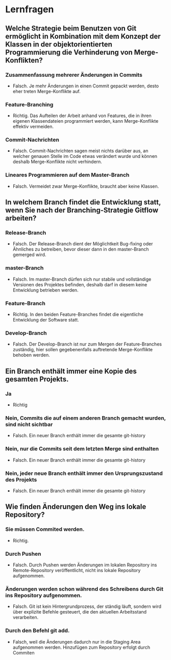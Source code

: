 # Lernfragen

## Welche Strategie beim Benutzen von Git ermöglicht in Kombination mit dem Konzept der Klassen in der objektorientierten Programmierung die Verhinderung von Merge-Konflikten?

### Zusammenfassung mehrerer Änderungen in Commits
- Falsch. Je mehr Änderungen in einen Commit gepackt werden, desto eher treten Merge-Konflikte auf.

### Feature-Branching
- Richtig. Das Aufteilen der Arbeit anhand von Features, die in ihren eigenen Klassendateien programmiert werden, kann Merge-Konflikte effektiv vermeiden.

### Commit-Nachrichten
- Falsch. Commit-Nachrichten sagen meist nichts darüber aus, an welcher genauen Stelle im Code etwas verändert wurde und können deshalb Merge-Konflikte nicht verhindern.

### Lineares Programmieren auf dem Master-Branch
- Falsch. Vermeidet zwar Merge-Konflikte, braucht aber keine Klassen.




## In welchem Branch findet die Entwicklung statt, wenn Sie nach der Branching-Strategie Gitflow arbeiten?

### Release-Branch
- Falsch. Der Release-Branch dient der Möglichtkeit Bug-fixing oder Ähnliches zu betreiben, bevor dieser dann in den master-Branch gemerged wird.

### master-Branch
- Falsch. Im master-Branch dürfen sich nur stabile und vollständige Versionen des Projektes befinden, deshalb darf in diesem keine Entwicklung betrieben werden.

### Feature-Branch
- Richtig. In den beiden Feature-Branches findet die eigentliche Entwicklung der Software statt.

### Develop-Branch
- Falsch. Der Develop-Branch ist nur zum Mergen der Feature-Branches zuständig, hier sollen gegebenenfalls auftretende Merge-Konflikte behoben werden.

## Ein Branch enthält immer eine Kopie des gesamten Projekts.

### Ja
- Richtig

### Nein, Commits die auf einem anderen Branch gemacht wurden, sind nicht sichtbar
- Falsch. Ein neuer Branch enthält immer die gesamte git-history

### Nein, nur die Commits seit dem letzten Merge sind enthalten
- Falsch. Ein neuer Branch enthält immer die gesamte git-history

### Nein, jeder neue Branch enthält immer den Ursprungszustand des Projekts
- Falsch. Ein neuer Branch enthält immer die gesamte git-history



## Wie finden Änderungen den Weg ins lokale Repository?

### Sie müssen Commited werden.
- Richtig.

### Durch Pushen
- Falsch. Durch Pushen werden Änderungen im lokalen Repository ins Remote-Repository veröffentlicht, nicht ins lokale Repository aufgenommen.

### Änderungen werden schon während des Schreibens durch Git ins Repository aufgenommen.
- Falsch. Git ist kein Hintergrundprozess, der ständig läuft, sondern wird über explizite Befehle gesteuert, die den aktuellen Arbeitsstand verarbeiten.

### Durch den Befehl git add.
- Falsch, weil die Änderungen dadurch nur in die Staging Area aufgenommen werden. Hinzufügen zum Repository erfolgt durch Commiten
